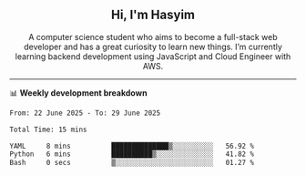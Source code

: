 <h2 align="center">Hi, I'm Hasyim</h2>

<p align="center">A computer science student who aims to become a full-stack web developer and has a great curiosity to learn new things. I’m currently learning backend development using JavaScript and Cloud Engineer with AWS.</p>

---

📊 **Weekly development breakdown**

<!--START_SECTION:waka-->

```txt
From: 22 June 2025 - To: 29 June 2025

Total Time: 15 mins

YAML     8 mins          ██████████████▒░░░░░░░░░░   56.92 %
Python   6 mins          ██████████▒░░░░░░░░░░░░░░   41.82 %
Bash     0 secs          ▒░░░░░░░░░░░░░░░░░░░░░░░░   01.27 %
```

<!--END_SECTION:waka-->

<!-- - You can reach me on **hasyim11c@gmail.com** -->

